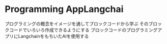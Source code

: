 # Programming AppLangchai
プログラミングの概念をイメージを通してブロックコードから学ぶ
そのブロックコードでいろいろ作成できるようにする
ブロックコードのプログラミングアプリにLangchainをもちいたAIを使用する
